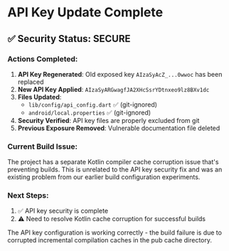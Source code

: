 # API Key Update Complete

## ✅ Security Status: SECURE

### Actions Completed:
1. **API Key Regenerated**: Old exposed key `AIzaSyAcZ_...0wwoc` has been replaced
2. **New API Key Applied**: `AIzaSyARGwagfJA2XHcSsrYDtnxeo9lz8BXv1dc`
3. **Files Updated**:
   - `lib/config/api_config.dart` ✅ (git-ignored)
   - `android/local.properties` ✅ (git-ignored)
4. **Security Verified**: API key files are properly excluded from git
5. **Previous Exposure Removed**: Vulnerable documentation file deleted

### Current Build Issue:
The project has a separate Kotlin compiler cache corruption issue that's preventing builds. This is unrelated to the API key security fix and was an existing problem from our earlier build configuration experiments.

### Next Steps:
1. ✅ API key security is complete
2. ⚠️ Need to resolve Kotlin cache corruption for successful builds

The API key configuration is working correctly - the build failure is due to corrupted incremental compilation caches in the pub cache directory.
